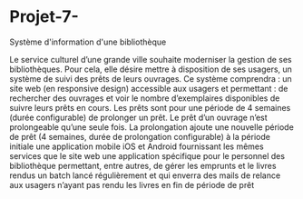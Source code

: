 # Projet-7-
Système d'information d'une bibliothèque


Le service culturel d’une grande ville souhaite moderniser la gestion de ses bibliothèques. Pour cela, elle désire mettre à disposition de ses usagers, un système de suivi des prêts de leurs ouvrages.
Ce système comprendra :
un site web (en responsive design) accessible aux usagers et permettant :
de rechercher des ouvrages et voir le nombre d’exemplaires disponibles
de suivre leurs prêts en cours. Les prêts sont pour une période de 4 semaines (durée configurable)
de prolonger un prêt. Le prêt d’un ouvrage n’est prolongeable qu’une seule fois. La prolongation ajoute une nouvelle période de prêt (4 semaines, durée de prolongation configurable) à la période initiale
une application mobile iOS et Android fournissant les mêmes services que le site web
une application spécifique pour le personnel des bibliothèque permettant, entre autres, de gérer les emprunts et le livres rendus
un batch lancé régulièrement et qui enverra des mails de relance aux usagers n’ayant pas rendu les livres en fin de période de prêt
